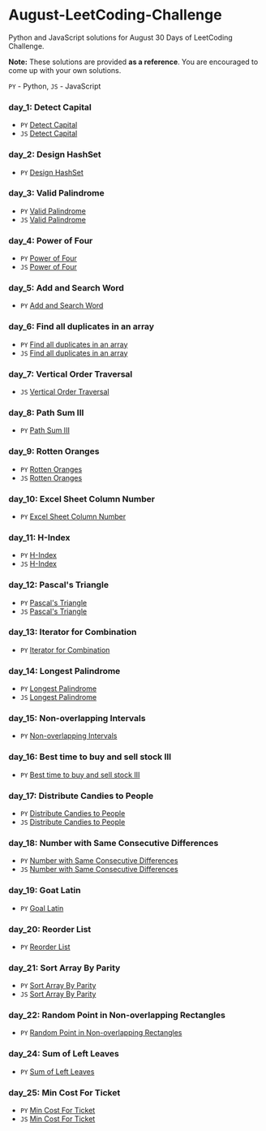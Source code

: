 # August-LeetCoding-Challenge
Python and JavaScript solutions for August 30 Days of LeetCoding Challenge.

**Note:** These solutions are provided **as a reference**. You are encouraged to come up with your own solutions.


`PY` - Python, `JS` - JavaScript

### day_1: Detect Capital 

- `PY` [Detect Capital](./day_1/Detect_Capital.py)
- `JS` [Detect Capital](./day_1/Detect_Capital.js) 


### day_2: Design HashSet 

- `PY` [Design HashSet](./day_2/Design_HashSet.py)


### day_3: Valid Palindrome 

- `PY` [Valid Palindrome](./day_3/Valid_Palindrome.py)
- `JS` [Valid Palindrome](./day_3/Valid_palindrome.js)

### day_4:  Power of Four

- `PY` [Power of Four](/day_4/Power_of_Four.py)
- `JS` [Power of Four](/day_4/Power_of_Four.js)

### day_5: Add and Search Word 

- `PY` [Add and Search Word](./day_5/Add_and_Search_Word_Data_structure_design.py)

### day_6: Find all duplicates in an array 

- `PY` [Find all duplicates in an array](./day_6/Find_All_Duplicates_in_an_Array.py)
- `JS` [Find all duplicates in an array](./day_6/Find_All_Duplicates_in_an_Array.js)

### day_7: Vertical Order Traversal  

- `JS` [Vertical Order Traversal](./day_7/Vertical_Order_Traversal_of_a_Binary_tree.js)

### day_8: Path Sum III  

- `PY` [Path Sum III](./day_8/Path_Sum_III.py)

### day_9: Rotten Oranges  

- `PY` [Rotten Oranges](./day_9/Rotting_Oranges.py)
- `JS` [Rotten Oranges](./day_9/Rotten_Oranges.js)

### day_10: Excel Sheet Column Number  

- `PY` [Excel Sheet Column Number](./day_10/Excel_Sheet_Column_Number.py)

### day_11: H-Index  

- `PY` [H-Index](./day_11/H-Index.py)
- `JS` [H-Index](./day_11/H-index.js)

### day_12: Pascal's Triangle   

- `PY` [Pascal's Triangle](./day_12/Pascal's_Triangle_II.py)
- `JS` [Pascal's Triangle](./day_12/Pascal's_Triangle_II.py)

### day_13: Iterator for Combination

- `PY` [Iterator for Combination](./day_13/Iterator_for_Combination.py)


### day_14: Longest Palindrome 

- `PY` [Longest Palindrome](./day_14/Longest_Palindrome.py)
- `JS` [Longest Palindrome](./day_14/Longest_Palindrome.js)

### day_15: Non-overlapping Intervals 

- `PY` [Non-overlapping Intervals](./day_15/Non-overlapping_Intervals.py)

### day_16: Best time to buy and sell stock III 

- `PY` [Best time to buy and sell stock III](./day_16/Buy_and_Sell_Stock_III.py)

### day_17: Distribute Candies to People 

- `PY` [Distribute Candies to People](./day_17/Distribute_Candies_to_People.py)
- `JS` [Distribute Candies to People](./day_17/Distribute_Candies_to_People.js)

### day_18: Number with Same Consecutive Differences  

- `PY` [Number with Same Consecutive Differences](./day_18/Numbers_With_Same_Consecutive_Differences.py)
- `JS` [Number with Same Consecutive Differences](./day_18/Numbers_With_Same_Consecutive_Differences.js)

### day_19: Goat Latin  

- `PY` [Goal Latin](./day_19/goat_latin.py)

### day_20: Reorder List  

- `PY` [Reorder List](./day_20/Reorder_List.py)

### day_21: Sort Array By Parity

- `PY` [Sort Array By Parity](./day_21/Sort_Array_By_Parity.py)
- `JS` [Sort Array By Parity](./day_21/Sort_Array_by_Parity.js)


### day_22: Random Point in Non-overlapping Rectangles
- `PY` [Random Point in Non-overlapping Rectangles](./day_22/Random_Point_in_Non-overlapping_Rectangles.py)


### day_24: Sum of Left Leaves
- `PY` [Sum of Left Leaves](./day_24/Sum_of_Left_Leaves.py)

### day_25: Min Cost For Ticket 
- `PY` [Min Cost For Ticket](./day_25/Minimum_Cost_For_Tickets.py)
- `JS` [Min Cost For Ticket](./day_25/min_cost_for_tickets.js)